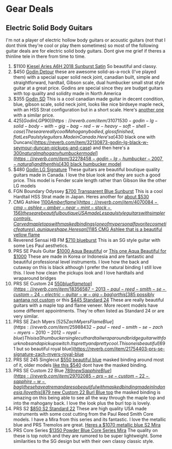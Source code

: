 # Gear Deals #


## Electric Solid Body Guitars ##
I'm not a player of electric hollow body guitars or acoustic guitars (not that I dont think they're cool or play them sometimes) so most of the following guitar deals are for electric solid body guitars.  Dont give me grief if theres a thinline tele in there from time to time.

1. $1100 [Kiesel Aries A6H 2018 Sunburst Satin](https://reverb.com/item/31882874-kiesel-kiesel-aries-a6h-2018-sunburst) So beautiful and classy.
2. $450 [Godin Detour](https://reverb.com/item/31216299-godin-detour) these are awesome solid-as-a-rock (I've played them) with a special super solid neck joint, canadian built, simple and straightforward, hardtail, Gibson scale, dual humbucker small strat style guitar at a great price.  Godins are special since they are budget guitars with top quality and solidity made in North America
3. $355 [Godin SD](https://reverb.com/item/25411812-used-godin-sd-solid-body-electric-guitar-blue-w-gig-bag-98146373) This is a cool canadian made guitar in decent condition, blue, gibson scale, solid neck joint, looks like nice birdseye maple neck, with an HSS Strat configuration but in a short scale.  Here's [another one](https://reverb.com/item/31685461-godin-sd-with-sperzel-locking-tuners-and-original-gig-bag) with a similar price.
4. $425 [Godin LG P90](https://reverb.com/item/31071530-godin-lg-solid-body-with-gig-bag-red-w-heavy-soft-shell-case) These are really cool Mahogany bodied, gloss finished, flat Les Paul style guitars.  Made in Canada.  Here's a [$430 black one with Duncans](https://reverb.com/item/32130873-godin-lg-black-w-seymour-duncan-pickups-and-case) and then here's a [$300 natural mahogany humbucker model](https://reverb.com/item/32278458-godin-lg-humbucker-2007-natural) and then this [$430 black humbucker model](https://reverb.com/item/32130873-godin-lg-black-w-seymour-duncan-pickups-and-case)
5. $480 [Godin LG Signature](https://www.guitarcenter.com/Used/Godin/LG-Signature-Series-Solid-Body-Electric-Guitar-114872143.gc) These guitars are beautiful boutique quality guitars made in Canada. I love the blue look and they are such a good price.  This model is Fender scale length rather than Gibson like the other LG models
6. FGN Boundary Odyssey [$700 Transparent Blue Sunburst](https://reverb.com/item/32130873-godin-lg-black-w-seymour-duncan-pickups-and-case) This is a cool Hardtail HSS Strat made in Japan.   Heres another for [about $530](https://reverb.com/item/31969651-fgn-boundary-odyssey-transparent-blue-sunburst-e-gitarre)
7. CMG Ashlee [$1100 Amber flame](https://reverb.com/item/4070084-cmg-ashlee-amber-near-mint-stock-156) these are beautiful boutique USA made Les paul style guitars with simpler controls, Carved maple tops with masked bindings (one of my personal favorite cosmetic features), a unique shape.  Heres an [$1185 CMG Ashlee that is a beautiful yellow flame](https://reverb.com/item/23462117-cmg-ashlee-2019-amber-high-flame) 
8. Reverend Sensai HB FM [$710 blueburst](https://reverb.com/item/31194992-reverend-sensei-hb-fm-electric-guitar-blue) This is an SG style guitar with some Les Paul aesthetics.
9. PRS SE Pauls Guitar [$1000 Aqua Beautiful](https://reverb.com/item/30267014-prs-pauls-guitar-aqua-blue) or [This one Aqua Beautiful for $1000](https://reverb.com/item/30245862-paul-reed-smith-se-paul-s-guitar-2019-aqua-blue) These are made in Korea or Indonesia and are fantastic and beautiful professional level instruments.  I love how the back and cutaway on this is black although I prefer the natural binding I still love this. I love how clean the pickups look and I love hardtails and wraparound bridges
10. PRS SE Custom 24 [$550 blue flame top](https://reverb.com/item/18356587-2013-paul-reed-smith-se-custom-24-electric-guitar-w-gig-bag) or this [$385 possibly santana not custom](https://reverb.com/item/32268047-paul-reed-smith-se-custom-24-early-2000-s-santana-model) or this [$445 Standard 24](https://reverb.com/item/30141317-paul-reed-smith-se-standard-24-2018) These are really beautiful guitars with a maple top and flame veneer.  More recent models have some different appointments.  They're often listed as Standard 24 or are very similar.
11. PRS SE Zach Myers [$525 Zach Myers Flame Blue](https://reverb.com/item/25988432-paul-reed-smith-se-zach-myers-2010-2012-royal-blue) This is a 3 humbucker single cut hardtail wraparound bridge guitar with four knobs and a pickup switch.  Its pretty and pretty cool.  This one is beautiful [$691 but so beautiful royal blue](https://reverb.com/item/21754403-prs-se-signature-zach-myers-royal-blue 
12. PRS SE 245 Singlecut [$550 beautiful blue](https://reverb.com/item/32059314-paul-reed-smith-se-245-whale-blue) masked binding around most of it, older models [like this $540](https://reverb.com/item/31374773-paul-reed-smith-se-245-2018-2019) dont have the masked binding.
14. PRS SE Custom 22 Blue [$789 new Sapphire Blue](https://reverb.com/item/29702085-prs-se-custom-22-sapphire-w-bag) these have a trem and are so beautiful with masked binding made in Indonesia.  I love this [$879 new Custom 22 Burl Blue top](https://reverb.com/item/29478782-prs-se-custom-22-special-run-electric-guitar-burl-top-roasted-maple-neck-whale-blue-t14566) the masked binding is amazing on this being able to see all the way through the maple top and into the mahogany back.  I love the look plus the burl top is lovely. 
15. PRS S2 [$850 S2 Standard 22](https://reverb.com/item/32612529-paul-reed-smith-s2-standard-22-2017-frost-blue-metallic) These are high quality USA made instruments with some cost cutting from the Paul Reed Smith Core models.  I have a Mira from this series and its fantastic.  I love the metallic blue and PRS Tremolos are great.    [Heres a $1070 metallic blue S2 Mira](https://reverb.com/item/26537591-paul-reed-smith-s2-mira-2018-metallic-blue)  
16. PRS Core Series [$1350 Powder Blue Core Series Mira](https://reverb.com/item/26244397-paul-reed-smith-mira-in-powder-blue-2008) The quality on these is top notch and they are rumored to be super lightweight.  Some similarities to the SG design but with their own classy classic style.


